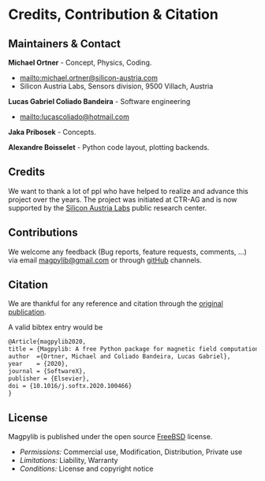 # Credits, Contribution & Citation

## Maintainers & Contact

**Michael Ortner** - Concept, Physics, Coding.

- <mailto:michael.ortner@silicon-austria.com>
- Silicon Austria Labs, Sensors division, 9500 Villach, Austria

**Lucas Gabriel Coliado Bandeira** - Software engineering

- <mailto:lucascoliado@hotmail.com>

**Jaka Pribosek** - Concepts.

**Alexandre Boisselet** - Python code layout, plotting backends.

## Credits

We want to thank a lot of ppl who have helped to realize and advance this project over the years. The project was initiated at CTR-AG and is now supported by the [Silicon Austria Labs](https://silicon-austria-labs.com/) public research center.

## Contributions

We welcome any feedback (Bug reports, feature requests, comments, ...) via email [magpylib@gmail.com](mailto:magpylib@gmail.com) or through [gitHub](https://github.com/magpylib/magpylib/issues) channels.

## Citation

We are thankful for any reference and citation through the [original publication](https://authors.elsevier.com/sd/article/S2352711020300170).

A valid bibtex entry would be

```latex
@Article{magpylib2020,
title = {Magpylib: A free Python package for magnetic field computation},
author  ={Ortner, Michael and Coliado Bandeira, Lucas Gabriel},
year    = {2020},
journal = {SoftwareX},
publisher = {Elsevier},
doi = {10.1016/j.softx.2020.100466}
}
```

## License

Magpylib is published under the open source [FreeBSD](https://www.freebsd.org/copyright/freebsd-license/) license.

- *Permissions:* Commercial use, Modification, Distribution, Private use
- *Limitations:* Liability, Warranty
- *Conditions:* License and copyright notice

